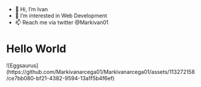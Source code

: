 - 👋 Hi, I’m Ivan
- 👀 I’m interested in Web Development 
- 📫 Reach me via twitter @Markivan01
<h1 style="bold">Hello World</h1>
<!---
Markivanarcega01/Markivanarcega01 is a ✨ special ✨ repository because its `README.md` (this file) appears on your GitHub profile.
You can click the Preview link to take a look at your changes.
--->
![Eggsaurus](https://github.com/Markivanarcega01/Markivanarcega01/assets/113272158/ce7bb080-bf21-4382-9594-13a1f5b4f6ef)
